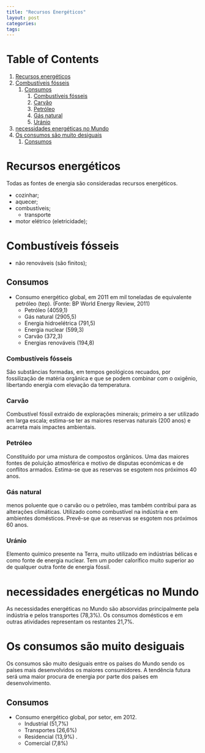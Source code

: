 ```yaml
---
title: "Recursos Energéticos"
layout: post
categories: 
tags: 
---
```



# Table of Contents

1.  [Recursos energéticos](#orgcadb259)
2.  [Combustíveis fósseis](#orgab3b01b)
    1.  [Consumos](#org68e6054)
        1.  [Combustíveis fósseis](#orge4465e7)
        2.  [Carvão](#org738a456)
        3.  [Petróleo](#orgaf427b7)
        4.  [Gás natural](#org5952f6c)
        5.  [Uránio](#org69d07cd)
3.  [necessidades energéticas no Mundo](#orga86fc73)
4.  [Os consumos são muito desiguais](#org9b4dec7)
    1.  [Consumos](#org2cf231c)


<a id="orgcadb259"></a>

# Recursos energéticos

Todas as fontes de energia são consideradas recursos energéticos.

-   cozinhar;
-   aquecer;
-   combustíveis;
    -   transporte
-   motor elétrico (eletricidade);


<a id="orgab3b01b"></a>

# Combustíveis fósseis

-   não renováveis (são finitos);


<a id="org68e6054"></a>

## Consumos

-   Consumo energético global, em 2011 em mil toneladas de equivalente petróleo (tep). (Fonte: BP World Energy Review, 2011)
    -   Petróleo (4059,1)
    -   Gás natural (2905,5)
    -   Energia hidroelétrica  (791,5)
    -   Energia nuclear (599,3)
    -   Carvão (372,3)
    -   Energias renováveis (194,8)


<a id="orge4465e7"></a>

### Combustíveis fósseis

São substâncias formadas, em tempos geológicos recuados, por fossilização de matéria orgânica e que se podem combinar com o oxigênio, libertando energia com elevação da temperatura.


<a id="org738a456"></a>

### Carvão

Combustível fóssil extraido de explorações minerais; primeiro a ser utilizado em larga escala; estima-se ter as maiores reservas naturais (200 anos) e acarreta mais impactes ambientais.


<a id="orgaf427b7"></a>

### Petróleo

Constituído por uma mistura de compostos orgânicos. Uma das maiores fontes de poluição atmosférica e motivo de disputas económicas e de conflitos armados. Estima-se que as reservas se esgotem nos próximos 40 anos.


<a id="org5952f6c"></a>

### Gás natural

menos poluente que o carvão ou o petróleo, mas também contribui para as alterações climáticas. Utilizado como combustível na indústria e em ambientes domésticos. Prevê-se que as reservas se esgotem nos próximos 60 anos.


<a id="org69d07cd"></a>

### Uránio

Elemento químico presente na Terra, muito utilizado em indústrias bélicas e como fonte de energia nuclear. Tem um poder calorífico muito superior ao de qualquer outra fonte de energia fóssil.


<a id="orga86fc73"></a>

# necessidades energéticas no Mundo

As necessidades energéticas no Mundo são absorvidas principalmente pela
indústria e pelos transportes (78,3%). Os consumos domésticos e em outras atividades representam os restantes 21,7%.


<a id="org9b4dec7"></a>

# Os consumos são muito desiguais

Os consumos são muito desiguais entre os países do Mundo sendo os países
mais desenvolvidos os maiores consumidores. A tendência futura será uma maior
procura de energia por parte dos países em desenvolvimento.


<a id="org2cf231c"></a>

## Consumos

-   Consumo energético global, por setor, em 2012.
    -   Industrial (51,7%)
    -   Transportes (26,6%)
    -   Residencial (13,9%) .
    -   Comercial (7,8%)
